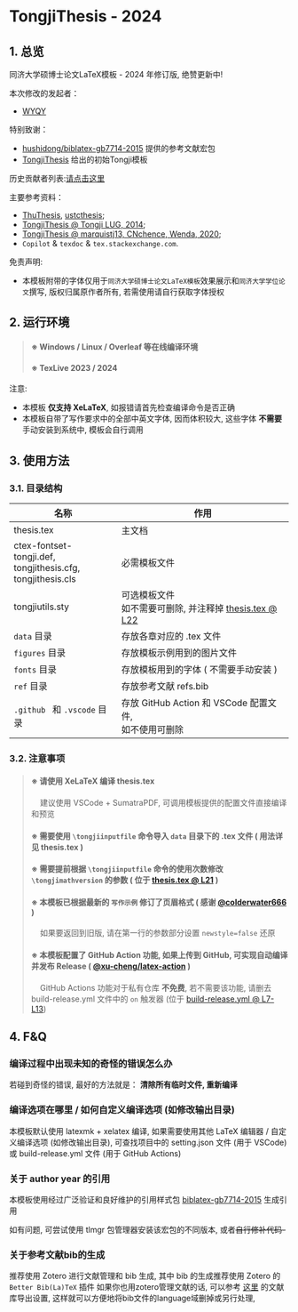 # TongjiThesis - 2024
## 1. 总览
同济大学硕博士论文LaTeX模板 - 2024 年修订版, 绝赞更新中!

本次修改的发起者：
* [WYQY](https://github.com/wyqy)

特别致谢：
* [hushidong/biblatex-gb7714-2015](https://github.com/hushidong/biblatex-gb7714-2015) 提供的参考文献宏包
* [TongjiThesis](https://github.com/marquistj13/TongjiThesis) 给出的初始Tongji模板

历史贡献者列表:[请点击这里](https://github.com/marquistj13/TongjiThesis/graphs/contributors)

主要参考资料：
* [ThuThesis](https://github.com/tuna/thuthesis), [ustcthesis](https://github.com/ustctug/ustcthesis);
* [TongjiThesis @ Tongji LUG, 2014](https://sourceforge.net/projects/tongjithesis/);
* [TongjiThesis @ marquistj13, CNchence, Wenda, 2020](https://github.com/marquistj13/TongjiThesis);
* ``Copilot`` \& ``texdoc`` \& ``tex.stackexchange.com``.

免责声明:
* 本模板附带的字体仅用于`同济大学硕博士论文LaTeX模板`效果展示和`同济大学学位论文`撰写, 版权归属原作者所有, 若需使用请自行获取字体授权

## 2. 运行环境

> #### ※ Windows / Linux  / Overleaf 等在线编译环境
> #### ※ TexLive 2023 / 2024

注意:

- 本模板 __仅支持 XeLaTeX__, 如报错请首先检查编译命令是否正确
- 本模板自带了写作要求中的全部中英文字体, 因而体积较大, 这些字体 __不需要__ 手动安装到系统中, 模板会自行调用


## 3. 使用方法

### 3.1. 目录结构

| 名称 | 作用|
| ---- | ---- |
| thesis.tex | 主文档 |
| ctex-fontset-tongji.def, <br>tongjithesis.cfg, <br>tongjithesis.cls | 必需模板文件 |
| tongjiutils.sty | 可选模板文件 <br>如不需要可删除, 并注释掉  [thesis.tex @ L22](https://github.com/wyqy/TongjiThesis_Proto/blob/main/thesis.tex#L22 ) |
| `data` 目录 | 存放各章对应的 .tex 文件 |
| `figures` 目录 | 存放模板示例用到的图片文件 |
| `fonts` 目录 | 存放模板用到的字体 ( 不需要手动安装 ) |
| `ref` 目录 | 存放参考文献 refs.bib |
| `.github ` 和 `.vscode` 目录 | 存放 GitHub Action 和 VSCode 配置文件, <br>如不使用可删除 |




### 3.2. 注意事项

> #### ※ 请使用 XeLaTeX 编译 thesis.tex
> &nbsp;&nbsp;&nbsp;&nbsp;建议使用 VSCode + SumatraPDF, 可调用模板提供的配置文件直接编译和预览
> #### ※ 需要使用 ``\tongjiinputfile`` 命令导入 `data` 目录下的 .tex 文件 ( 用法详见 thesis.tex )
> #### ※ 需要提前根据 ``\tongjiinputfile`` 命令的使用次数修改 ``\tongjimathversion`` 的参数 ( 位于 [thesis.tex @ L21](https://github.com/wyqy/TongjiThesis_Proto/blob/main/thesis.tex#L21) )
> #### ※ 本模板已根据最新的 ``写作示例`` 修订了页眉格式 ( 感谢 [@colderwater666](https://github.com/colderwater666) )
> &nbsp;&nbsp;&nbsp;&nbsp;如果要返回到旧版, 请在第一行的参数部分设置 ``newstyle=false`` 还原
> #### ※ 本模板配置了 GitHub Action 功能, 如果上传到 GitHub, 可实现自动编译并发布 Release ( [@xu-cheng/latex-action](https://www.github.com/xu-cheng/latex-action/tree/v3/) )
> &nbsp;&nbsp;&nbsp;&nbsp;GitHub Actions 功能对于私有仓库 __不免费__, 若不需要该功能, 请删去 build-release.yml 文件中的 ``on`` 触发器 (位于 [build-release.yml @ L7-L13](https://github.com/wyqy/TongjiThesis_Proto/blob/main/.github/workflows/build-release.yml#L7-L13))



## 4. F&Q
### 编译过程中出现未知的奇怪的错误怎么办
若碰到奇怪的错误, 最好的方法就是： __清除所有临时文件, 重新编译__
### 编译选项在哪里 / 如何自定义编译选项 (如修改输出目录)
本模板默认使用 latexmk + xelatex 编译, 如果需要使用其他 LaTeX 编辑器 / 自定义编译选项 (如修改输出目录), 可查找项目中的 setting.json 文件 (用于 VSCode) 或 build-release.yml 文件 (用于 GitHub Actions)

### 关于 author year 的引用
本模板使用经过广泛验证和良好维护的引用样式包 [biblatex-gb7714-2015](https://github.com/hushidong/biblatex-gb7714-2015) 生成引用

如有问题, 可尝试使用 tlmgr 包管理器安装该宏包的不同版本, 或者~~自行修补代码-~~

### 关于参考文献bib的生成
推荐使用 Zotero 进行文献管理和 bib 生成, 其中 bib 的生成推荐使用 Zotero 的 `Better Bib(La)TeX` 插件
如果你也用zotero管理文献的话, 可以参考 [这里](https://marquistj13.github.io/MyBlog/2018/05/zotero-export/#%E8%B0%83%E6%95%99better-bibtex-%E6%8F%92%E4%BB%B6%E7%94%9F%E6%88%90%E7%9A%84bib%E6%96%87%E4%BB%B6%E7%9A%84field) 的文献库导出设置, 这样就可以方便地将bib文件的language域删掉或另行处理, 
